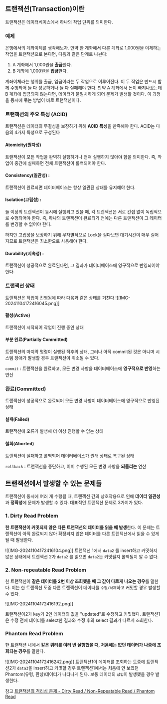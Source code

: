 ## 트랜잭션(Transaction)이란
트랜잭션은 데이터베이스에서 하나의 작업 단위를 의미한다.

### 예제
은행에서의 계좌이체를 생각해보자. 만약 한 계좌에서 다른 계좌로 1,000원을 이체하는 작업을 트랜잭션으로 본다면, 다음과 같은 단계로 나뉜다:

1. A 계좌에서 1,000원을 **출금**한다.
2. B 계좌에 1,000원을 **입금**한다.

계좌이체라는 행위를 출금, 입금이라는 두 작업으로 이루어진다.
이 두 작업은 반드시 함께 수행되어 둘 다 성공하거나 둘 다 실패해야 한다. 만약 A 계좌에서 돈이 빠져나갔는데 B 계좌에 입금되지 않는다면, 데이터가 불일치하게 되어 문제가 발생할 것이다.
이 과정을 동시에 묶는 방법이 바로 트랜잭션이다.

### 트랜잭션의 주요 특성 (ACID)
트랜잭션은 데이터의 무결성을 보장하기 위해 **ACID 특성**을 만족해야 한다. 
ACID는 다음의 4가지 특성으로 구성된다

#### Atomicity(원자성) 
트랜잭션이 모든 작업을 완벽히 실행하거나 전혀 실행하지 않아야 함을 의미한다. 즉, 작업이 중간에 실패하면 전체 트랜잭션이 롤백되어야 한다.

#### Consistency(일관성) : 
트랜잭션이 완료되면 데이터베이스는 항상 일관된 상태를 유지해야 한다.

#### Isolation(고립성) : 
둘 이상의 트랜잭션이 동시에 실행되고 있을 때, 각 트랜잭션은 서로 간섭 없이 독립적으로 수행되어야 한다.
즉, 하나의 트랜잭션이 완료되기 전에는 다른 트랜잭션이 그 데이터를 변경할 수 없어야 한다.

하지만 고립성을 보장하기 위해 무차별적으로 Lock을 걸다보면 대기시간이 매우 길어지므로 트랜잭션은 최소한으로 사용해야 한다.

#### Durability(지속성) : 
트랜잭션이 성공적으로 완료된다면, 그 결과가 데이터베이스에 영구적으로 반영되어야 한다.


### 트랜잭션 상태
트랜잭션은 작업이 진행됨에 따라 다음과 같은 상태를 거친다
![[IMG-20241104172416045.png]]

#### 활성(Active)
트랜잭션이 시작되어 작업이 진행 중인 상태

#### 부분 완료(Partially Committed)
트랜잭션의 마지막 명령이 실행된 직후의 상태, 그러나 아직 commit된 것은 아니며 시스템 장애가 발생할 경우 트랜잭션이 취소될 수 있다.

`commit` : 트랜잭션을 완료하고, 모든 변경 사항을 데이터베이스에 **영구적으로 반영**하는 연산

### 완료(Committed)
트랜잭션이 성공적으로 완료되어 모든 변경 사항이 데이터베이스에 영구적으로 반영된 상태

#### 실패(Failed)
트랜잭션에 오류가 발생해 더 이상 진행할 수 없는 상태

#### 철회(Aborted)
트랜잭션이 실패하고 롤백되어 데이터베이스가 원래 상태로 복구된 상태

`rollback` : 트랜잭션을 중단하고, 이미 수행된 모든 변경 사항을 **되돌리는** 연산



## 트랜잭션에서 발생할 수 있는 문제들
트랜잭션이 동시에 여러 개 수행될 때, 트랜잭션 간의 상호작용으로 인해 **데이터 일관성**과 **정확성**에 문제가 발생할 수 있다. 대표적인 트랜잭션 문제로 3가지가 있다.

### 1. Dirty Read Problem
**한 트랜잭션이 커밋되지 않은 다른 트랜잭션의 데이터를 읽을 때 발생**한다.
이 문제는 트랜잭션이 아직 완료되지 않아 확정되지 않은 데이터를 다른 트랜잭션에서 읽을 수 있게 될 때 발생한다.

![[IMG-20241104172416104.png]]
트랜잭션 1에서 `data2` 를 insert하고 커밋하지 않은 상태에서 
트랜잭션 2가 `data2` 를 읽으면 `data2`는 커밋될지 롤백될지 알 수 없다.

### 2. Non-repeatable Read Problem
한 트랜잭션이 **같은 데이터를 2번 이상 조회했을 때 그 값이 다르게 나오는 경우**를 말한다.
이는 한 트랜잭션 도중 다른 트랜잭션이 데이터를 `수정/삭제`하고 커밋할 경우 발생할 수 있다.

![[IMG-20241104172416192.png]]

트랜잭션이2가 key가 2인 데이터의 값을 "updated"로 수정하고 커밋했다.
트랜잭션1은 수정 전에 데이터를 select한 결과와 수정 후의 select 결과가 다르게 조회한다.

### Phantom Read Problem
한 트랜잭션 내에서 **같은 쿼리를 여러 번 실행했을 때, 처음에는 없던 데이터가 나중에 조회되는 경우**를 말한다.

![[IMG-20241104172416242.png]]
트랜잭션1이 데이터를 조회하는 도중에 트랜잭션2가 `data3`을 insert하고 커밋할 경우 
트랜잭션1에서는 처음에 안 보였던 Phantom(유령, 환상)데이터가 나타나게 된다.
보통 데이터의 `삽입`이 발생했을 경우 발생한다.





참고
[트랜잭션의 격리성 문제 - Dirty Read / Non-Repeatable Read / Phantom Read](https://innovation123.tistory.com/166#2.%20Non-Repeatable%20Read-1)
